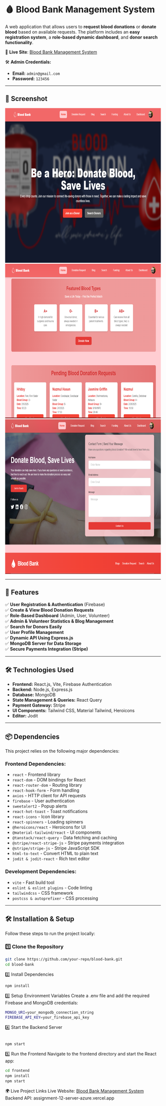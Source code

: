 # 🩸 Blood Bank Management System  

A web application that allows users to **request blood donations** or **donate blood** based on available requests. The platform includes an **easy registration system**, a **role-based dynamic dashboard**, and **donor search functionality**.  

🔗 **Live Site**: [Blood Bank Management System](https://blood-bank-80559.web.app/)  

🛠 **Admin Credentials:**  
- **Email:** `admin@gmail.com`  
- **Password:** `123456`  

---

## 📸 Screenshot  
<div align="center">
  <img height="500" src="https://github.com/SahariorRidoy/Blood-Bank-Management-Client/blob/main/src/assets/screenshot1.png"  />
</div>
<div align="center">
  <img height="500" src="https://github.com/SahariorRidoy/Blood-Bank-Management-Client/blob/main/src/assets/screenshot2.png"  />
</div>
<div align="center">
  <img height="500" src="https://github.com/SahariorRidoy/Blood-Bank-Management-Client/blob/main/src/assets/screenshot3.png"  />
</div>

---

## 🚀 Features  

✅ **User Registration & Authentication** (Firebase)  
✅ **Create & View Blood Donation Requests**  
✅ **Role-Based Dashboard** (Admin, User, Volunteer)  
✅ **Admin & Volunteer Statistics & Blog Management**  
✅ **Search for Donors Easily**  
✅ **User Profile Management**  
✅ **Dynamic API Using Express.js**  
✅ **MongoDB Server for Data Storage**  
✅ **Secure Payments Integration (Stripe)**  

---

## 🛠 Technologies Used  

- **Frontend:** React.js, Vite, Firebase Authentication  
- **Backend:** Node.js, Express.js  
- **Database:** MongoDB  
- **State Management & Queries:** React Query  
- **Payment Gateway:** Stripe  
- **UI Components:** Tailwind CSS, Material Tailwind, Heroicons  
- **Editor:** Jodit  

---

## 📦 Dependencies  

This project relies on the following major dependencies:  

### **Frontend Dependencies:**  
- `react` - Frontend library  
- `react-dom` - DOM bindings for React  
- `react-router-dom` - Routing library  
- `react-hook-form` - Form handling  
- `axios` - HTTP client for API requests  
- `firebase` - User authentication  
- `sweetalert2` - Popup alerts  
- `react-hot-toast` - Toast notifications  
- `react-icons` - Icon library  
- `react-spinners` - Loading spinners  
- `@heroicons/react` - Heroicons for UI  
- `@material-tailwind/react` - UI components  
- `@tanstack/react-query` - Data fetching and caching  
- `@stripe/react-stripe-js` - Stripe payments integration  
- `@stripe/stripe-js` - Stripe JavaScript SDK  
- `html-to-text` - Convert HTML to plain text  
- `jodit & jodit-react` - Rich text editor  

### **Development Dependencies:**  
- `vite` - Fast build tool  
- `eslint & eslint plugins` - Code linting  
- `tailwindcss` - CSS framework  
- `postcss & autoprefixer` - CSS processing  

---

## 🛠 Installation & Setup  

Follow these steps to run the project locally:  

### 1️⃣ Clone the Repository  
```sh
git clone https://github.com/your-repo/blood-bank.git
cd blood-bank
```
2️⃣ Install Dependencies
```sh
npm install
```
3️⃣ Setup Environment Variables
Create a .env file and add the required Firebase and MongoDB credentials:

```sh
MONGO_URI=your_mongodb_connection_string
FIREBASE_API_KEY=your_firebase_api_key
```
4️⃣ Start the Backend Server
```sh

npm start
```
5️⃣ Run the Frontend
Navigate to the frontend directory and start the React app:

```sh
cd frontend
npm install
npm start
```
🌍 Live Project Links
Live Website: [Blood Bank Management System](https://blood-bank-80559.web.app/) 
Backend API: assignment-12-server-azure.vercel.app









